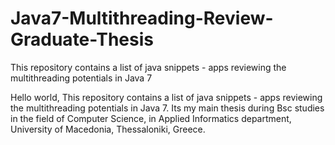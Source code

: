 # Java7-Multithreading-Review-Graduate-Thesis
This repository contains a list of java snippets - apps reviewing the multithreading potentials in Java 7

Hello world, This repository contains a list of java snippets - apps reviewing the multithreading potentials in Java 7. Its my main thesis during Bsc studies in the field of Computer Science, in Applied Informatics department, University of Macedonia, Thessaloniki, Greece. 

